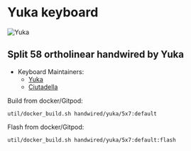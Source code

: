 # Yuka keyboard
![Yuka](https://media.giphy.com/media/13HBDT4QSTpveU/giphy.gif)

## Split 58 ortholinear handwired by Yuka

* Keyboard Maintainers: 
    - [Yuka](https://github.com/yuka)
    - [Ciutadella](https://github.com/ciutadellla)

Build from docker/Gitpod:
```
util/docker_build.sh handwired/yuka/5x7:default
``` 

Flash from docker/Gitpod:
```
util/docker_build.sh handwired/yuka/5x7:default:flash
``` 

